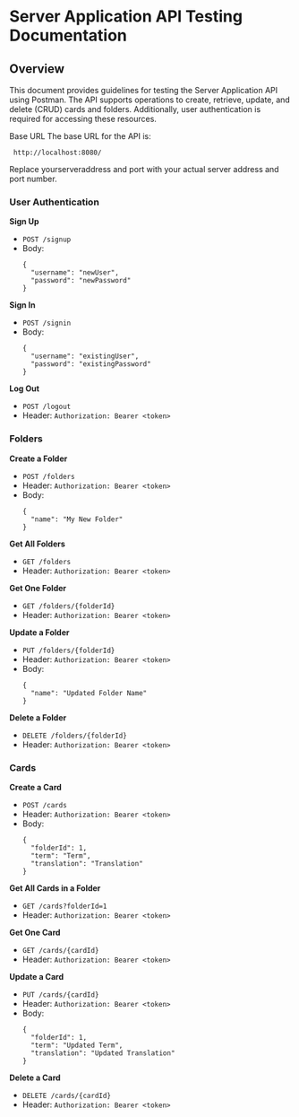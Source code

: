 # Server Application API Testing Documentation
## Overview
This document provides guidelines for testing the Server Application API using Postman. The API supports operations to create, retrieve, update, and delete (CRUD) cards and folders. Additionally, user authentication is required for accessing these resources.

Base URL
The base URL for the API is:
```
 http://localhost:8080/
```

Replace yourserveraddress and port with your actual server address and port number.

### User Authentication
 **Sign Up**
   - `POST /signup`
   - Body:
     ```
     {
       "username": "newUser",
       "password": "newPassword"
     }
     ```

**Sign In**
   - `POST /signin`
   - Body:
     ```
     {
       "username": "existingUser",
       "password": "existingPassword"
     }
     ```

**Log Out**
   - `POST /logout`
   - Header: `Authorization: Bearer <token>`

### Folders
**Create a Folder**
   - `POST /folders`
   - Header: `Authorization: Bearer <token>`
   - Body:
     ```
     {
       "name": "My New Folder"
     }
     ```

**Get All Folders**
   - `GET /folders`
   - Header: `Authorization: Bearer <token>`

**Get One Folder**
   - `GET /folders/{folderId}`
   - Header: `Authorization: Bearer <token>`

**Update a Folder**
   - `PUT /folders/{folderId}`
   - Header: `Authorization: Bearer <token>`
   - Body:
     ```
     {
       "name": "Updated Folder Name"
     }
     ```

**Delete a Folder**
   - `DELETE /folders/{folderId}`
   - Header: `Authorization: Bearer <token>`

### Cards
**Create a Card**
   - `POST /cards`
   - Header: `Authorization: Bearer <token>`
   - Body:
     ```
     {
       "folderId": 1,
       "term": "Term",
       "translation": "Translation"
     }
     ```

**Get All Cards in a Folder**
   - `GET /cards?folderId=1`
   - Header: `Authorization: Bearer <token>`

**Get One Card**
   - `GET /cards/{cardId}`
   - Header: `Authorization: Bearer <token>`

**Update a Card**
   - `PUT /cards/{cardId}`
   - Header: `Authorization: Bearer <token>`
   - Body:
     ```
     {
       "folderId": 1,
       "term": "Updated Term",
       "translation": "Updated Translation"
     }
     ```

**Delete a Card**
   - `DELETE /cards/{cardId}`
   - Header: `Authorization: Bearer <token>`
